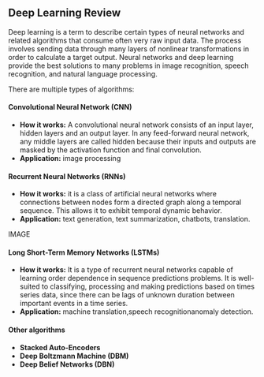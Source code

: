 ## Deep Learning Review

Deep learning is a term to describe certain types of neural networks and related algorithms that consume  often  very  raw  input  data.  The  process  involves  sending  data  through  many  layers  of nonlinear transformations in order to calculate a target output. Neural networks and deep learning provide the best solutions to many problems in image recognition, speech recognition, and natural language processing. 

There are multiple types of algorithms:

#### Convolutional Neural Network (CNN)

- **How it works:** A convolutional neural network consists of an input layer, hidden layers and an output layer. In any feed-forward neural network, any middle layers are  called  hidden  because  their  inputs  and  outputs  are  masked  by  the  activation function and final convolution. 
- **Application:** image processing


#### Recurrent Neural Networks (RNNs)

- **How it works:** it is a class of artificial neural networks where connections between nodes  form  a directed  graph along  a  temporal  sequence.  This  allows  it  to  exhibit temporal dynamic behavior.
- **Application:** text generation, text summarization, chatbots, translation.

IMAGE

 
#### Long Short-Term Memory Networks (LSTMs)

- **How it works:** It is a type of recurrent neural networks capable of learning order dependence in sequence  predictions  problems. It  is  well-suited  to  classifying, processing and making predictions based on times series data, since there can be lags of unknown duration between important events in a time series.
- **Application:** machine translation,speech recognitionanomaly detection.

#### Other algorithms
- **Stacked Auto-Encoders**
- **Deep Boltzmann Machine (DBM)**
- **Deep Belief Networks (DBN)**
